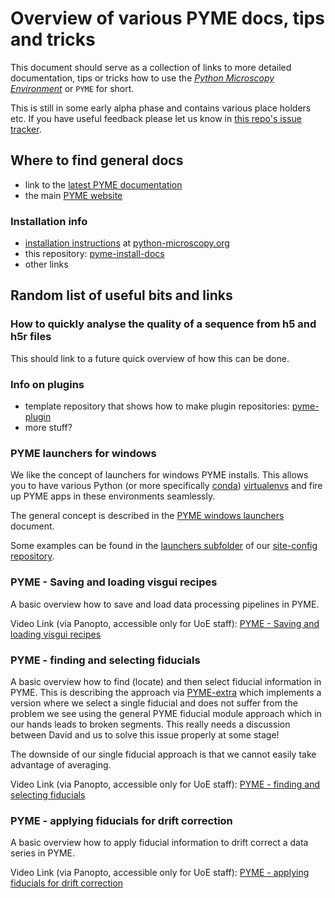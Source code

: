 # Overview of various PYME docs, tips and tricks

This document should serve as a collection of links to more detailed documentation, tips or tricks how to use the [*Python Microscopy Environment*](https://python-microscopy.org/) or `PYME` for short.

This is still in some early alpha phase and contains various place holders etc. If you have useful feedback please let us know in [this repo's issue tracker](https://github.com/csoeller/pyme-install-docs/issues).


## Where to find general docs

- link to the [latest PYME documentation](https://python-microscopy.org/doc)
- the main [PYME website](https://python-microscopy.org/)

### Installation info

- [installation instructions](http://python-microscopy.org/doc/Installation/Installation.html) at [python-microscopy.org](http://python-microscopy.org)
- this repository: [pyme-install-docs](https://github.com/csoeller/pyme-install-docs)
- other links

## Random list of useful bits and links

### How to quickly analyse the quality of a sequence from h5 and h5r files

This should link to a future quick overview of how this can be done.

### Info on plugins

- template repository that shows how to make plugin repositories: [pyme-plugin](https://github.com/python-microscopy/pyme-plugin)
- more stuff?

### PYME launchers for windows

We like the concept of launchers for windows PYME installs. This allows you to have various Python (or more specifically [conda](https://docs.conda.io/en/latest/)) [virtualenvs](https://towardsdatascience.com/getting-started-with-python-environments-using-conda-32e9f2779307) and fire up PYME apps in these environments seamlessly.

The general concept is described in the [PYME windows launchers](https://github.com/csoeller/pyme-install-docs/blob/master/PYME%20windows%20launchers.md) document.

Some examples can be found in the [launchers subfolder](https://github.com/csoeller/PYME-exeter-siteconfig/tree/master/launchers) of our [site-config repository](https://github.com/csoeller/PYME-exeter-siteconfig).

### PYME - Saving and loading visgui recipes

A basic overview how to save and load data processing pipelines in PYME.

Video Link (via Panopto, accessible only for UoE staff): [PYME - Saving and loading visgui recipes](https://recapexeter.cloud.panopto.eu/Panopto/Pages/Viewer.aspx?id=9822295e-9e1a-48ce-a2a6-aba4008f6b34)

### PYME - finding and selecting fiducials

A basic overview how to find (locate) and then select fiducial information in PYME. This is describing the approach via [PYME-extra](https://github.com/csoeller/PYME-extra) which implements a version where we select a single fiducial and does not suffer from the problem we see using the general PYME fiducial module approach which in our hands leads to broken segments. This really needs a discussion between David and us to solve this issue properly at some stage!

The downside of our single fiducial approach is that we cannot easily take advantage of averaging.

Video Link (via Panopto, accessible only for UoE staff): [PYME - finding and selecting fiducials](https://recapexeter.cloud.panopto.eu/Panopto/Pages/Viewer.aspx?id=64c89833-784b-4556-88b4-aba400a12e91)


### PYME - applying fiducials for drift correction

A basic overview how to apply fiducial information to drift correct a data series in PYME.

Video Link (via Panopto, accessible only for UoE staff): [PYME - applying fiducials for drift correction](https://recapexeter.cloud.panopto.eu/Panopto/Pages/Viewer.aspx?id=6c516348-95da-41da-b14f-aba400a848f7)

